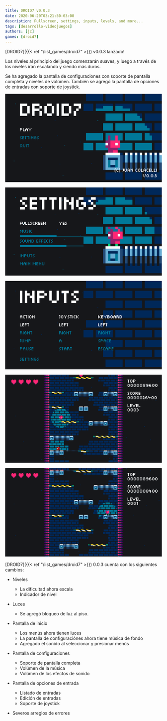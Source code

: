 ```yaml
---
title: DROID7 v0.0.3
date: 2020-06-20T03:21:50-03:00
description: Fullscreen, settings, inputs, levels, and more...
tags: [desarrollo-videojuegos]
authors: [jc]
games: [droid7]
---
```


[DROID7]({{< ref "/list_games/droid7" >}}) v0.0.3 lanzado!

Los niveles al principio del juego comenzarán suaves, y luego a través de los niveles irán escalando y siendo más duros.

Se ha agregado la pantalla de configuraciones con soporte de pantalla completa y niveles de volúmen. También se agregó la pantalla de opciones de entradas con soporte de joystick.

![Inicio](start.png)

![Configuraciones](settings.png)

![Entradas](inputs.png)

![Niveles](levels.png)

![Niveles](lights.png)

[DROID7]({{< ref "/list_games/droid7" >}}) 0.0.3 cuenta con los siguientes cambios:

-   Niveles

    -   La dificultad ahora escala
    -   Indicador de nivel

-   Luces

    -   Se agregó bloqueo de luz al piso.

-   Pantalla de inicio

    -   Los menús ahora tienen luces
    -   La pantalla de configuraciónes ahora tiene música de fondo
    -   Agregado el sonido al seleccionar y presionar menús

-   Pantalla de configuraciones

    -   Soporte de pantalla completa
    -   Volúmen de la música
    -   Volúmen de los efectos de sonido

-   Pantalla de opciones de entrada

    -   Listado de entradas
    -   Edición de entradas
    -   Soporte de joystick

-   Severos arreglos de errores
